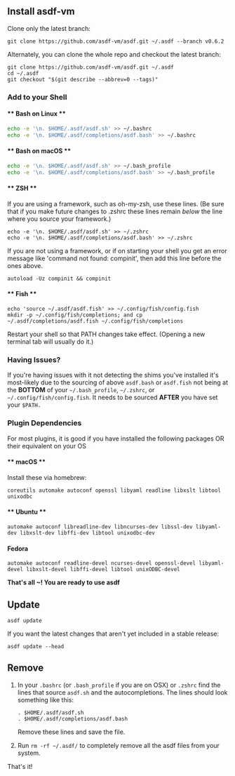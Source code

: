 ## Install asdf-vm

Clone only the latest branch:

```shell
git clone https://github.com/asdf-vm/asdf.git ~/.asdf --branch v0.6.2
```

Alternately, you can clone the whole repo and checkout the latest branch:

```shell
git clone https://github.com/asdf-vm/asdf.git ~/.asdf
cd ~/.asdf
git checkout "$(git describe --abbrev=0 --tags)"
```

### Add to your Shell

<!-- tabs:start -->

#### ** Bash on Linux **

```bash
echo -e '\n. $HOME/.asdf/asdf.sh' >> ~/.bashrc
echo -e '\n. $HOME/.asdf/completions/asdf.bash' >> ~/.bashrc
```

#### ** Bash on macOS **

```bash
echo -e '\n. $HOME/.asdf/asdf.sh' >> ~/.bash_profile
echo -e '\n. $HOME/.asdf/completions/asdf.bash' >> ~/.bash_profile
```

#### ** ZSH **

If you are using a framework, such as oh-my-zsh, use these lines. (Be sure
that if you make future changes to .zshrc these lines remain _below_ the line
where you source your framework.)

```shell
echo -e '\n. $HOME/.asdf/asdf.sh' >> ~/.zshrc
echo -e '\n. $HOME/.asdf/completions/asdf.bash' >> ~/.zshrc
```

If you are not using a framework, or if on starting your shell you get an
error message like 'command not found: compinit', then add this line before
the ones above.

```shell
autoload -Uz compinit && compinit
```

#### ** Fish **

```shell
echo 'source ~/.asdf/asdf.fish' >> ~/.config/fish/config.fish
mkdir -p ~/.config/fish/completions; and cp ~/.asdf/completions/asdf.fish ~/.config/fish/completions
```

<!-- tabs:end -->

Restart your shell so that PATH changes take effect. (Opening a new terminal
tab will usually do it.)

### Having Issues?

If you're having issues with it not detecting the shims you've installed it's most-likely due to the sourcing of above `asdf.bash` or `asdf.fish` not being at the **BOTTOM** of your `~/.bash_profile`, `~/.zshrc`, or `~/.config/fish/config.fish`. It needs to be sourced **AFTER** you have set your `$PATH.`

### Plugin Dependencies

For most plugins, it is good if you have installed the following packages OR their equivalent on your OS

<!-- tabs:start -->

#### ** macOS **

Install these via homebrew:

```shell
coreutils automake autoconf openssl libyaml readline libxslt libtool unixodbc
```

#### ** Ubuntu **

```shell
automake autoconf libreadline-dev libncurses-dev libssl-dev libyaml-dev libxslt-dev libffi-dev libtool unixodbc-dev
```

#### **Fedora**

```shell
automake autoconf readline-devel ncurses-devel openssl-devel libyaml-devel libxslt-devel libffi-devel libtool unixODBC-devel
```

<!-- tabs:end -->

**That's all ~! You are ready to use asdf**

## Update

```shell
asdf update
```

If you want the latest changes that aren't yet included in a stable release:

```shell
asdf update --head
```

## Remove

1.  In your `.bashrc` (or `.bash_profile` if you are on OSX) or `.zshrc` find the lines that source `asdf.sh` and the autocompletions. The lines should look something like this:

        . $HOME/.asdf/asdf.sh
        . $HOME/.asdf/completions/asdf.bash

    Remove these lines and save the file.

2.  Run `rm -rf ~/.asdf/` to completely remove all the asdf files from your system.

That's it!

